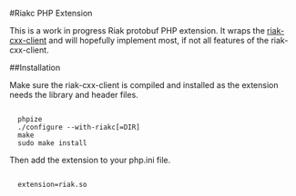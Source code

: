#Riakc PHP Extension

This is a work in progress Riak protobuf PHP extension. It wraps the [riak-cxx-client](http://github.com/basho/riak-cxx-client "riak-cxx-client") and will hopefully implement most, if not all features of the riak-cxx-client.

##Installation

Make sure the riak-cxx-client is compiled and installed as the extension needs the library and header files.

<pre><code>
  phpize
  ./configure --with-riakc[=DIR]
  make
  sudo make install
</code></pre>

Then add the extension to your php.ini file.

<pre><code>
  extension=riak.so
</code></pre>
